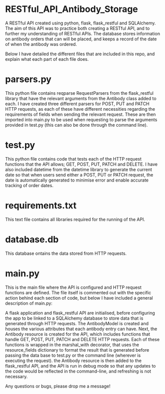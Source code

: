 # RESTful_API_Antibody_Storage
A RESTful API created using python, flask, flask_restful and SQLAlchemy. The aim of this API was to practice both creating a RESTful API, and to further my understanding of RESTful APIs. The database stores information on antibody orders that can will be placed, and keeps a record of the date of when the antibody was ordered.

Below I have detailed the different files that are included in this repo, and explain what each part of each file does.

# parsers.py
This python file contains reqparse RequestParsers from the flask_restful library that have the relevant arguments from the Antibody class added to each. I have created three different parsers for POST, PUT and PATCH HTTP requests, as each of these have different necessities regarding the requirements of fields when sending the relevant request. These are then imported into main.py to be used when requesting to parse the arguments provided in test.py (this can also be done through the command line).

# test.py
This python file contains code that tests each of the HTTP request functions that the API allows; GET, POST, PUT, PATCH and DELETE. I have also included datetime from the datetime library to generate the current date so that when users send either a POST, PUT or PATCH request, the date is automatically generated to minimise error and enable accurate tracking of order dates.

# requirements.txt
This text file contains all libraries required for the running of the API.

# database.db
This database ontains the data stored from HTTP requests.

# main.py
This is the main file where the API is configured and HTTP request functions are defined. The file itself is commented out with the specific action behind each section of code, but below I have included a general description of main.py:

A flask application and flask_restful API are initialised, before configuring the app to be linked to a SQLAlchemy database to store data that is generated through HTTP requests. The AntibodyModel is created and houses the various attributes that each antibody entry can have. Next, the Antibody resource is created for the API, which includes functions that handle GET, POST, PUT, PATCH and DELETE HTTP requests. Each of these functions is wrapped in the marshal_with decorator, that uses the resource_fields dictionary to format the result that is generated before passing the data base to test.py or the command line (wherever is executing the request). the Antibody resource is then added to the flask_restful API, and the API is run in debug mode so that any updates to the code would be reflected in the command-line, and refreshing is not necessary.

Any questions or bugs, please drop me a message!

